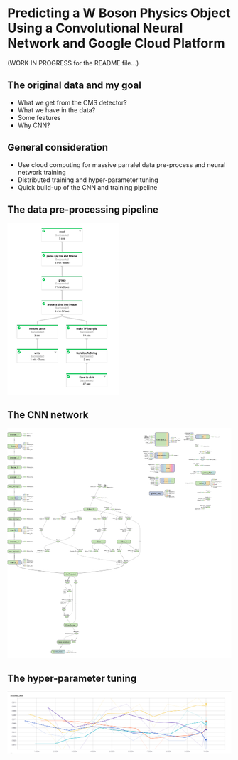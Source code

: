 # Predicting a W Boson Physics Object Using a Convolutional Neural Network and Google Cloud Platform

(WORK IN PROGRESS for the README file...)

## The original data and my goal
 * What we get from the CMS detector?
 * What we have in the data?
 * Some features
 * Why CNN?
 
## General consideration
 * Use cloud computing for massive parralel data pre-process and neural network training
 * Distributed training and hyper-parameter tuning
 * Quick build-up of the CNN and training pipeline
 
## The data pre-processing pipeline
<img src="images/preprocess_pipeline.png" width="250">

## The CNN network
<img src="images/cnn_training.png" width="600">

## The hyper-parameter tuning
<img src="images/hptuning.png" width="600">
